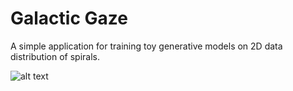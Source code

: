# Galactic Gaze
A simple application for training toy generative models on 2D data distribution of spirals.

![alt text](image.png)